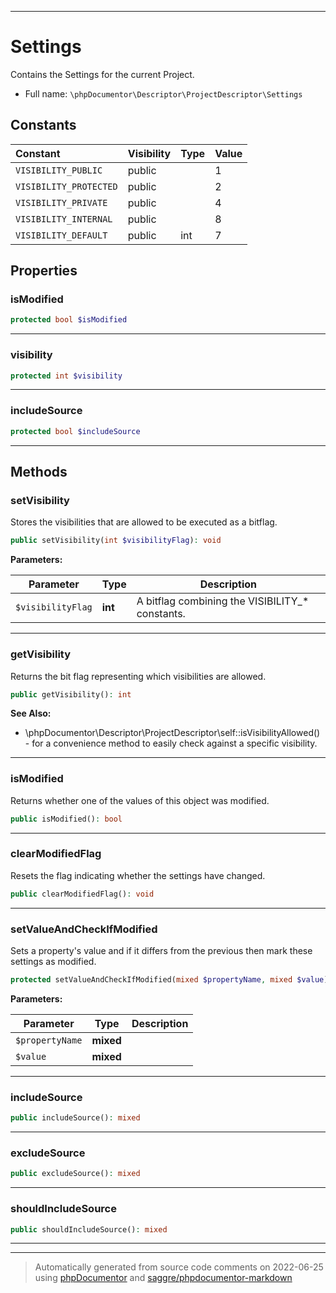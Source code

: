 ***

# Settings

Contains the Settings for the current Project.



* Full name: `\phpDocumentor\Descriptor\ProjectDescriptor\Settings`


## Constants

| Constant | Visibility | Type | Value |
|:---------|:-----------|:-----|:------|
|`VISIBILITY_PUBLIC`|public| |1|
|`VISIBILITY_PROTECTED`|public| |2|
|`VISIBILITY_PRIVATE`|public| |4|
|`VISIBILITY_INTERNAL`|public| |8|
|`VISIBILITY_DEFAULT`|public|int|7|

## Properties


### isModified



```php
protected bool $isModified
```






***

### visibility



```php
protected int $visibility
```






***

### includeSource



```php
protected bool $includeSource
```






***

## Methods


### setVisibility

Stores the visibilities that are allowed to be executed as a bitflag.

```php
public setVisibility(int $visibilityFlag): void
```








**Parameters:**

| Parameter | Type | Description |
|-----------|------|-------------|
| `$visibilityFlag` | **int** | A bitflag combining the VISIBILITY_* constants. |




***

### getVisibility

Returns the bit flag representing which visibilities are allowed.

```php
public getVisibility(): int
```










**See Also:**

* \phpDocumentor\Descriptor\ProjectDescriptor\self::isVisibilityAllowed() - for a convenience method to easily check against a specific visibility.

***

### isModified

Returns whether one of the values of this object was modified.

```php
public isModified(): bool
```











***

### clearModifiedFlag

Resets the flag indicating whether the settings have changed.

```php
public clearModifiedFlag(): void
```











***

### setValueAndCheckIfModified

Sets a property's value and if it differs from the previous then mark these settings as modified.

```php
protected setValueAndCheckIfModified(mixed $propertyName, mixed $value): mixed
```








**Parameters:**

| Parameter | Type | Description |
|-----------|------|-------------|
| `$propertyName` | **mixed** |  |
| `$value` | **mixed** |  |




***

### includeSource



```php
public includeSource(): mixed
```











***

### excludeSource



```php
public excludeSource(): mixed
```











***

### shouldIncludeSource



```php
public shouldIncludeSource(): mixed
```











***


***
> Automatically generated from source code comments on 2022-06-25 using [phpDocumentor](http://www.phpdoc.org/) and [saggre/phpdocumentor-markdown](https://github.com/Saggre/phpDocumentor-markdown)
